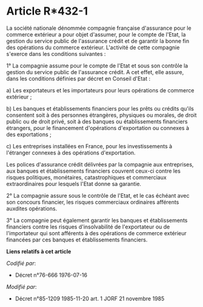 # Article R*432-1

La société nationale dénommée compagnie française d'assurance pour le commerce extérieur a pour objet d'assumer, pour le
compte de l'Etat, la gestion du service public de l'assurance crédit et de garantir la bonne fin des opérations du commerce
extérieur. L'activité de cette compagnie s'exerce dans les conditions suivantes :

1° La compagnie assume pour le compte de l'Etat et sous son contrôle la gestion du service public de l'assurance crédit. A
cet effet, elle assure, dans les conditions définies par décret en Conseil d'Etat :

a) Les exportateurs et les importateurs pour leurs opérations de commerce extérieur ;

b) Les banques et établissements financiers pour les prêts ou crédits qu'ils consentent soit à des personnes étrangères,
physiques ou morales, de droit public ou de droit privé, soit à des banques ou établissements financiers étrangers, pour le
financement d'opérations d'exportation ou connexes à des exportations ;

c) Les entreprises installées en France, pour les investissements à l'étranger connexes à des opérations d'exportation.

Les polices d'assurance crédit délivrées par la compagnie aux entreprises, aux banques et établissements financiers couvrent
ceux-ci contre les risques politiques, monétaires, catastrophiques et commerciaux extraordinaires pour lesquels l'Etat donne
sa garantie.

2° La compagnie assure sous le contrôle de l'Etat, et le cas échéant avec son concours financier, les risques commerciaux
ordinaires afférents auxdites opérations.

3° La compagnie peut également garantir les banques et établissements financiers contre les risques d'insolvabilité de
l'exportateur ou de l'importateur qui sont afférents à des opérations de commerce extérieur financées par ces banques et
établissements financiers.

**Liens relatifs à cet article**

_Codifié par_:

  - Décret n°76-666 1976-07-16

_Modifié par_:

  - Décret n°85-1209 1985-11-20 art. 1 JORF 21 novembre 1985
